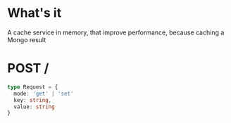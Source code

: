 # What's it

A cache service in memory, that improve performance, because caching a Mongo result

# POST / 
```typescript
type Request = {
  mode: 'get' | 'set'
  key: string,
  value: string
}